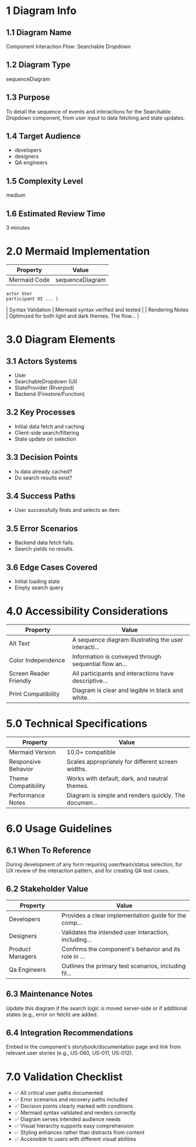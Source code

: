 # 1 Diagram Info

## 1.1 Diagram Name

Component Interaction Flow: Searchable Dropdown

## 1.2 Diagram Type

sequenceDiagram

## 1.3 Purpose

To detail the sequence of events and interactions for the Searchable Dropdown component, from user input to data fetching and state updates.

## 1.4 Target Audience

- developers
- designers
- QA engineers

## 1.5 Complexity Level

medium

## 1.6 Estimated Review Time

3 minutes

# 2.0 Mermaid Implementation

| Property | Value |
|----------|-------|
| Mermaid Code | sequenceDiagram
    actor User
    participant UI ... |
| Syntax Validation | Mermaid syntax verified and tested |
| Rendering Notes | Optimized for both light and dark themes. The flow... |

# 3.0 Diagram Elements

## 3.1 Actors Systems

- User
- SearchableDropdown (UI)
- StateProvider (Riverpod)
- Backend (Firestore/Function)

## 3.2 Key Processes

- Initial data fetch and caching
- Client-side search/filtering
- State update on selection

## 3.3 Decision Points

- Is data already cached?
- Do search results exist?

## 3.4 Success Paths

- User successfully finds and selects an item.

## 3.5 Error Scenarios

- Backend data fetch fails.
- Search yields no results.

## 3.6 Edge Cases Covered

- Initial loading state
- Empty search query

# 4.0 Accessibility Considerations

| Property | Value |
|----------|-------|
| Alt Text | A sequence diagram illustrating the user interacti... |
| Color Independence | Information is conveyed through sequential flow an... |
| Screen Reader Friendly | All participants and interactions have descriptive... |
| Print Compatibility | Diagram is clear and legible in black and white. |

# 5.0 Technical Specifications

| Property | Value |
|----------|-------|
| Mermaid Version | 10.0+ compatible |
| Responsive Behavior | Scales appropriately for different screen widths. |
| Theme Compatibility | Works with default, dark, and neutral themes. |
| Performance Notes | Diagram is simple and renders quickly. The documen... |

# 6.0 Usage Guidelines

## 6.1 When To Reference

During development of any form requiring user/team/status selection, for UX review of the interaction pattern, and for creating QA test cases.

## 6.2 Stakeholder Value

| Property | Value |
|----------|-------|
| Developers | Provides a clear implementation guide for the comp... |
| Designers | Validates the intended user interaction, including... |
| Product Managers | Confirms the component's behavior and its role in ... |
| Qa Engineers | Outlines the primary test scenarios, including fil... |

## 6.3 Maintenance Notes

Update this diagram if the search logic is moved server-side or if additional states (e.g., error on fetch) are added.

## 6.4 Integration Recommendations

Embed in the component's storybook/documentation page and link from relevant user stories (e.g., US-060, US-011, US-012).

# 7.0 Validation Checklist

- ✅ All critical user paths documented
- ✅ Error scenarios and recovery paths included
- ✅ Decision points clearly marked with conditions
- ✅ Mermaid syntax validated and renders correctly
- ✅ Diagram serves intended audience needs
- ✅ Visual hierarchy supports easy comprehension
- ✅ Styling enhances rather than distracts from content
- ✅ Accessible to users with different visual abilities

